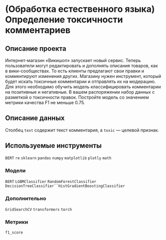 # (Обработка естественного языка) Определение токсичности комментариев

## Описание проекта

Интернет-магазин «Викишоп» запускает новый сервис. Теперь пользователи могут редактировать и дополнять описания товаров, как в вики-сообществах. 
То есть клиенты предлагают свои правки и комментируют изменения других. Магазину нужен инструмент, который будет искать токсичные комментарии и отправлять их на модерацию.
Для этого необходимо обучить модель классифицировать комментарии на позитивные и негативные. В вашем распоряжении набор данных с разметкой о токсичности правок.
Постройте модель со значением метрики качества F1 не меньше 0.75.

## Описание данных

Столбец `text` содержит текст комментария, а `toxic` — целевой признак.

## Используемые инструменты

`BERT` `re` `sklearn` `pandas` `numpy` `matplotlib` `plotly` `math`

### Модели

`BERT` `LGBMClassifier` `RandomForestClassifier` `DecisionTreeClassifier``HistGradientBoostingClassifier`

### Дополнительно

`GridSearchCV` `transformers` `torch`

### Метрики

`f1_score`
